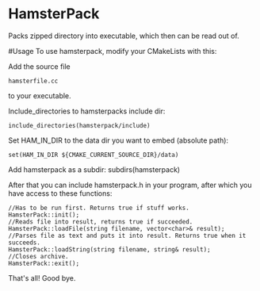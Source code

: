 # HamsterPack
Packs zipped directory into executable, which then can be read out of.

#Usage
To use hamsterpack, modify your CMakeLists with this:

Add the source file

    hamsterfile.cc

to your executable.

Include_directories to hamsterpacks include dir:

    include_directories(hamsterpack/include)

Set HAM_IN_DIR to the data dir you want to embed (absolute path):

    set(HAM_IN_DIR ${CMAKE_CURRENT_SOURCE_DIR}/data)

Add hamsterpack as a subdir:
    subdirs(hamsterpack)

After that you can include hamsterpack.h in your program, after which you have access to these functions:

    //Has to be run first. Returns true if stuff works.
    HamsterPack::init();
    //Reads file into result, returns true if succeeded.
    HamsterPack::loadFile(string filename, vector<char>& result);
    //Parses file as text and puts it into result. Returns true when it succeeds.
    HamsterPack::loadString(string filename, string& result);
    //Closes archive.
    HamsterPack::exit();

That's all!
Good bye.
